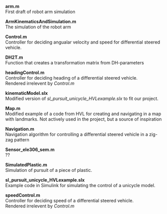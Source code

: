 **arm.m**\
First draft of robot arm simulation

**ArmKinematicsAndSimulation.m**\
The simulation of the robot arm

**Control.m**\
Controller for deciding angualar velocity and speed for differential steered vehicle.

**DH2T.m**\
Function that creates a transformation matrix from DH-parameters

**headingControl.m**\
Controller for deciding heading of a differential steered vehicle.\
Rendered irrelevent by *Control.m*

**kinematicModel.slx**\
Modified version of *sl_pursuit_unicycle_HVLexample.slx* to fit our project.

**Map.m**\
Modified example of a code from HVL for creating and navigating in a map with landmarks.
Not actively used in the project, but a source of inspiration

**Navigation.m**\
Navigation algorithm for controlling a differential steered vehicle in a zig-zag pattern

**Sensor_ele306_sem.m**\
??

**SimulatedPlastic.m**\
Simulation of pursuit of a piece of plastic.

**sl_pursuit_unicycle_HVLexample.slx**\
Example code in Simulink for simulating the control of a unicycle model.

**speedControl.m**\
Controller for deciding speed of a differential steered vehicle.\
Rendered irrelevent by *Control.m*
